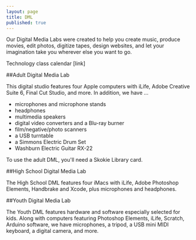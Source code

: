 ```yaml
---
layout: page
title: DML
published: true
---
```


Our Digital Media Labs were created to help you create music, produce movies, edit photos, digitize tapes, design websites, and let your imagination take you wherever else you want to go.

Technology class calendar [link]

##Adult Digital Media Lab

This digital studio features four Apple computers with iLife, Adobe Creative Suite 6, Final Cut Studio, and more. In addition, we have ...

- microphones and microphone stands
- headphones
- multimedia speakers
- digital video converters and a Blu-ray burner
- film/negative/photo scanners
- a USB turntable
- a Simmons Electric Drum Set 
- Washburn Electric Guitar RX-22 

To use the adult DML, you'll need a Skokie Library card. 

##High School Digital Media Lab

The High School DML features four iMacs with iLife, Adobe Photoshop Elements, Handbrake and Xcode, plus microphones and headphones.
 
##Youth Digital Media Lab

The Youth DML features hardware and software especially selected for kids. Along with computers featuring Photoshop Elements, iLife, Scratch, Arduino software, we have microphones, a tripod, a USB mini MIDI keyboard, a digital camera, and more.
